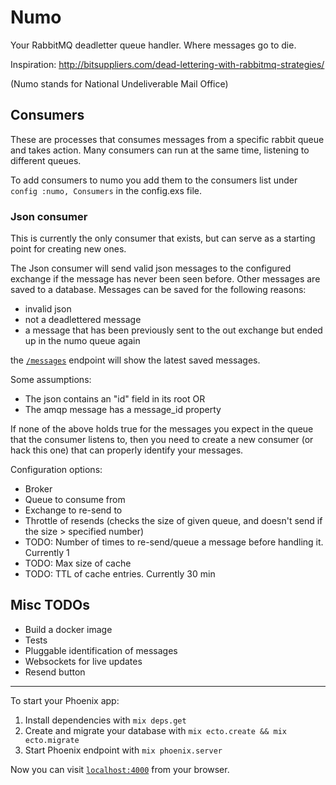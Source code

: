 # Numo

Your RabbitMQ deadletter queue handler. Where messages go to die.

Inspiration: http://bitsuppliers.com/dead-lettering-with-rabbitmq-strategies/

(Numo stands for National Undeliverable Mail Office)

## Consumers

These are processes that consumes messages from a specific rabbit queue and takes action. Many consumers can run at the same time, listening to different queues.

To add consumers to numo you add them to the consumers list under `config :numo, Consumers` in the config.exs file.

### Json consumer

This is currently the only consumer that exists, but can serve as a starting point for creating new ones.

The Json consumer will send valid json messages to the configured exchange if the message has never been seen before.
Other messages are saved to a database. Messages can be saved for the following reasons:

- invalid json
- not a deadlettered message
- a message that has been previously sent to the out exchange but ended up in the numo queue again

the [`/messages`](http://localhost:4000/messages) endpoint will show the latest saved messages.

Some assumptions:

- The json contains an "id" field in its root OR
- The amqp message has a message_id property

If none of the above holds true for the messages you expect in the queue that the consumer listens to, then you need to create a new consumer (or hack this one) that can properly identify your messages.

Configuration options:

- Broker
- Queue to consume from
- Exchange to re-send to
- Throttle of resends (checks the size of given queue, and doesn't send if the size > specified number)
- TODO: Number of times to re-send/queue a message before handling it. Currently 1
- TODO: Max size of cache
- TODO: TTL of cache entries. Currently 30 min

## Misc TODOs

- Build a docker image
- Tests
- Pluggable identification of messages
- Websockets for live updates
- Resend button

---

To start your Phoenix app:

  1. Install dependencies with `mix deps.get`
  2. Create and migrate your database with `mix ecto.create && mix ecto.migrate`
  3. Start Phoenix endpoint with `mix phoenix.server`

Now you can visit [`localhost:4000`](http://localhost:4000) from your browser.
